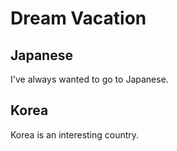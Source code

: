 # Dream Vacation

## Japanese

I've always wanted to go to Japanese.

## Korea

Korea is an interesting country.